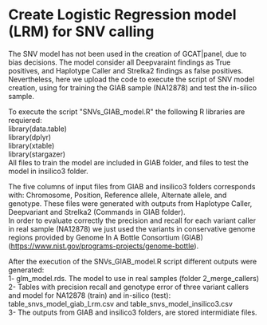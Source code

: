 # Create Logistic Regression model (LRM) for SNV calling

The SNV model has not been used in the creation of GCAT|panel, due to bias decisions. The model consider all Deepvaraint findings as True positives, and Haplotype Caller and Strelka2 findings as false positives. Nevertheless, here we upload the code to execute the script of SNV model creation, using for training the GIAB sample (NA12878) and test the in-silico sample.  

To execute the script "SNVs_GIAB_model.R" the following R libraries are requiered:  
library(data.table)  
library(dplyr)  
library(xtable)  
library(stargazer)  
All files to train the model are included in GIAB folder, and files to test the model in insilico3 folder.  

The five columns of input files from GIAB and insilico3 folders corresponds with: Chromosome, Position, Reference allele, Alternate allele, and genotype. These files were generated with outputs from Haplotype Caller, Deepvariant and Strelka2 (Commands in GIAB folder).  
In order to evaluate correctly the precision and recall for each variant caller in real sample (NA12878) we just used the variants in conservative genome regions provided by Genome In A Bottle Consortium (GIAB)(https://www.nist.gov/programs-projects/genome-bottle).

After the execution of the SNVs_GIAB_model.R script different outputs were generated:  
1- glm_model.rds. The model to use in real samples (folder 2_merge_callers) 
2- Tables with precision recall and genotype error of three variant callers and model for NA12878 (train) and in-silico (test): table_snvs_model_giab_Lrm.csv and table_snvs_model_insilico3.csv  
3- The outputs from GIAB and insilico3 folders, are stored intermidiate files.  

